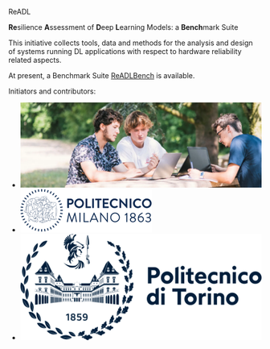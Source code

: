 ReADL

**Re**silience **A**ssessment of **D**eep **L**earning Models: a **Bench**mark Suite

This initiative collects tools, data and methods for the analysis and design of systems running DL applications with respect to hardware reliability related aspects.

At present, a Benchmark Suite [ReADLBench](../../dnn_benchmark) is available.

Initiators and contributors:
+ ![École Centrale de Lyon](./lyon.webp)
+ ![Politecnico di Milano](./polimi.svg)
+ ![Politecnico di Torino](./polito.svg)